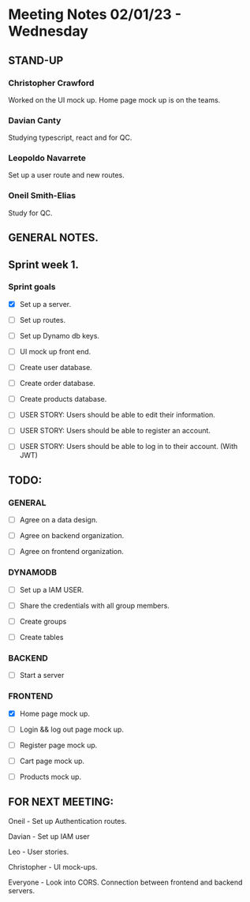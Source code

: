 # Meeting Notes 02/01/23 - Wednesday

## STAND-UP
### Christopher Crawford

Worked on the UI mock up. Home page mock up is on the teams.

### Davian Canty

Studying typescript, react and for QC.

### Leopoldo Navarrete

Set up a user route and new routes.

### Oneil Smith-Elias

Study for QC.

## GENERAL NOTES.

## Sprint week 1.
### Sprint goals
- [x] Set up a server.
- [ ] Set up routes.
- [ ] Set up Dynamo db keys.
- [ ] UI mock up front end.
- [ ] Create user database.
- [ ] Create order database.
- [ ] Create products database.
- [ ] USER STORY: Users should be able to edit their information.
- [ ] USER STORY: Users should be able to register an account.
- [ ] USER STORY: Users should be able to log in to their account. (With JWT)


## TODO:
### GENERAL
- [ ] Agree on a data design.

- [ ] Agree on backend organization.

- [ ] Agree on frontend organization.

### DYNAMODB
- [ ] Set up a IAM USER.

- [ ] Share the credentials with all group members.

- [ ] Create groups

- [ ] Create tables

### BACKEND
- [ ] Start a server


### FRONTEND
- [x] Home page mock up.
- [ ] Login && log out page mock up.
- [ ] Register page mock up.
- [ ] Cart page mock up.
- [ ] Products mock up.


## FOR NEXT MEETING:

Oneil - Set up Authentication routes.

Davian - Set up IAM user 

Leo - User stories.

Christopher - UI mock-ups.

Everyone - Look into CORS. Connection between frontend and backend servers.
